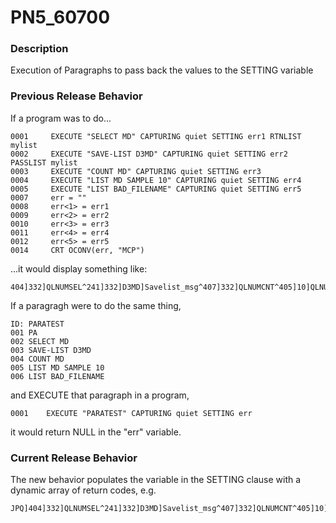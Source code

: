 # PN5_60700

<PageHeader />

### Description

Execution of Paragraphs to pass back the values to the SETTING variable



### Previous Release Behavior

If a program was to do...

```
0001     EXECUTE "SELECT MD" CAPTURING quiet SETTING err1 RTNLIST mylist
0002     EXECUTE "SAVE-LIST D3MD" CAPTURING quiet SETTING err2 PASSLIST mylist
0003     EXECUTE "COUNT MD" CAPTURING quiet SETTING err3
0004     EXECUTE "LIST MD SAMPLE 10" CAPTURING quiet SETTING err4
0005     EXECUTE "LIST BAD_FILENAME" CAPTURING quiet SETTING err5
0007     err = ""
0008     err<1> = err1
0009     err<2> = err2
0010     err<3> = err3
0011     err<4> = err4
0012     err<5> = err5
0014     CRT OCONV(err, "MCP")
```

...it would display something like:

```
404]332]QLNUMSEL^241]332]D3MD]Savelist_msg^407]332]QLNUMCNT^405]10]QLNUMLIST^401]QLBADFILE
```

If a paragragh were to do the same thing,

```
ID: PARATEST
001 PA
002 SELECT MD
003 SAVE-LIST D3MD
004 COUNT MD
005 LIST MD SAMPLE 10
006 LIST BAD_FILENAME
```

and EXECUTE that paragraph in a program,

```
0001    EXECUTE "PARATEST" CAPTURING quiet SETTING err
```

it would return NULL in the "err" variable.



### Current Release Behavior

The new behavior populates the variable in the SETTING clause with a dynamic array of return codes, e.g.

```
JPQ]404]332]QLNUMSEL^241]332]D3MD]Savelist_msg^407]332]QLNUMCNT^405]10]QLNUMLIST^401]QLBADFILE
```
